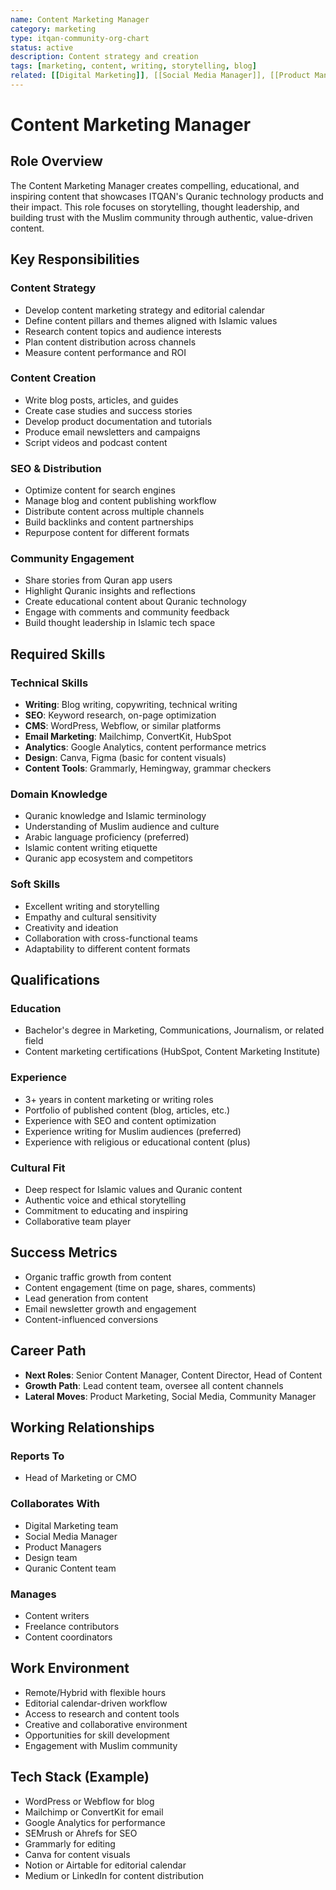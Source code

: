 ```yaml
---
name: Content Marketing Manager
category: marketing
type: itqan-community-org-chart
status: active
description: Content strategy and creation
tags: [marketing, content, writing, storytelling, blog]
related: [[Digital Marketing]], [[Social Media Manager]], [[Product Manager]]
---
```


# Content Marketing Manager

## Role Overview
The Content Marketing Manager creates compelling, educational, and inspiring content that showcases ITQAN's Quranic technology products and their impact. This role focuses on storytelling, thought leadership, and building trust with the Muslim community through authentic, value-driven content.

## Key Responsibilities

### Content Strategy
- Develop content marketing strategy and editorial calendar
- Define content pillars and themes aligned with Islamic values
- Research content topics and audience interests
- Plan content distribution across channels
- Measure content performance and ROI

### Content Creation
- Write blog posts, articles, and guides
- Create case studies and success stories
- Develop product documentation and tutorials
- Produce email newsletters and campaigns
- Script videos and podcast content

### SEO & Distribution
- Optimize content for search engines
- Manage blog and content publishing workflow
- Distribute content across multiple channels
- Build backlinks and content partnerships
- Repurpose content for different formats

### Community Engagement
- Share stories from Quran app users
- Highlight Quranic insights and reflections
- Create educational content about Quranic technology
- Engage with comments and community feedback
- Build thought leadership in Islamic tech space

## Required Skills

### Technical Skills
- **Writing**: Blog writing, copywriting, technical writing
- **SEO**: Keyword research, on-page optimization
- **CMS**: WordPress, Webflow, or similar platforms
- **Email Marketing**: Mailchimp, ConvertKit, HubSpot
- **Analytics**: Google Analytics, content performance metrics
- **Design**: Canva, Figma (basic for content visuals)
- **Content Tools**: Grammarly, Hemingway, grammar checkers

### Domain Knowledge
- Quranic knowledge and Islamic terminology
- Understanding of Muslim audience and culture
- Arabic language proficiency (preferred)
- Islamic content writing etiquette
- Quranic app ecosystem and competitors

### Soft Skills
- Excellent writing and storytelling
- Empathy and cultural sensitivity
- Creativity and ideation
- Collaboration with cross-functional teams
- Adaptability to different content formats

## Qualifications

### Education
- Bachelor's degree in Marketing, Communications, Journalism, or related field
- Content marketing certifications (HubSpot, Content Marketing Institute)

### Experience
- 3+ years in content marketing or writing roles
- Portfolio of published content (blog, articles, etc.)
- Experience with SEO and content optimization
- Experience writing for Muslim audiences (preferred)
- Experience with religious or educational content (plus)

### Cultural Fit
- Deep respect for Islamic values and Quranic content
- Authentic voice and ethical storytelling
- Commitment to educating and inspiring
- Collaborative team player

## Success Metrics
- Organic traffic growth from content
- Content engagement (time on page, shares, comments)
- Lead generation from content
- Email newsletter growth and engagement
- Content-influenced conversions

## Career Path
- **Next Roles**: Senior Content Manager, Content Director, Head of Content
- **Growth Path**: Lead content team, oversee all content channels
- **Lateral Moves**: Product Marketing, Social Media, Community Manager

## Working Relationships

### Reports To
- Head of Marketing or CMO

### Collaborates With
- Digital Marketing team
- Social Media Manager
- Product Managers
- Design team
- Quranic Content team

### Manages
- Content writers
- Freelance contributors
- Content coordinators

## Work Environment
- Remote/Hybrid with flexible hours
- Editorial calendar-driven workflow
- Access to research and content tools
- Creative and collaborative environment
- Opportunities for skill development
- Engagement with Muslim community

## Tech Stack (Example)
- WordPress or Webflow for blog
- Mailchimp or ConvertKit for email
- Google Analytics for performance
- SEMrush or Ahrefs for SEO
- Grammarly for editing
- Canva for content visuals
- Notion or Airtable for editorial calendar
- Medium or LinkedIn for content distribution